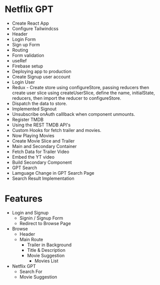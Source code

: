 # Netflix GPT

- Create React App
- Configure Tailwindcss
- Header
- Login Form
- Sign up Form
- Routing
- Form validation
- useRef
- Firebase setup
- Deploying app to production
- Create Signup user account
- Login User
- Redux - Create store using configureStore, passing reducers then create user slice using createUserSlice, define the name, initialState, reducers, then import the reducer to configureStore.
- Dispatch the data to store.
- Implemented Signout
- Unsubscribe onAuth calllback when component unmounts.
- Register TMDB
- Using the REST TMDB API's
- Custom Hooks for fetch trailer and movies.
- Now Playing Movies
- Create Movie Slice and Trailer
- Main and Secondary Container
- Fetch Data for Trailer Video
- Embed the YT video
- Build Secondary Component
- GPT Search
- Lamguage Change in GPT Search Page
- Search Result Implementation

# Features

- Login and Signup
  - Signin / Signup Form
  - Redirect to Browse Page
- Browse
  - Header
  - Main Route
    - Trailer in Background
    - Title & Description
    - Movie Suggestion
      - Movies List
- Netflix GPT
  - Search For
  - Movie Suggestion
